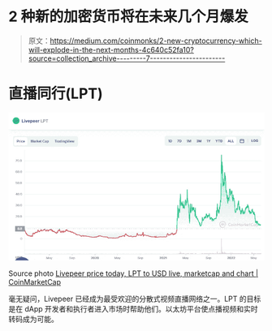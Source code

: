 # 2 种新的加密货币将在未来几个月爆发

> 原文：<https://medium.com/coinmonks/2-new-cryptocurrency-which-will-explode-in-the-next-months-4c640c52fa10?source=collection_archive---------7----------------------->

# 直播同行(LPT)

![](img/9a2a5a977ebd8c08079b63c0f10800be.png)

Source photo [Livepeer price today, LPT to USD live, marketcap and chart | CoinMarketCap](https://coinmarketcap.com/currencies/livepeer/)

毫无疑问，Livepeer 已经成为最受欢迎的分散式视频直播网络之一。LPT 的目标是在 dApp 开发者和执行者进入市场时帮助他们。以太坊平台使点播视频和实时转码成为可能。
